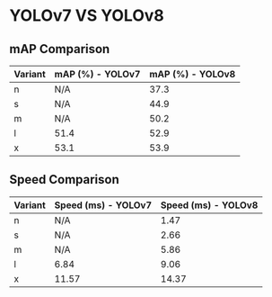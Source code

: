 ---
---

# YOLOv7 VS YOLOv8

## mAP Comparison

| Variant | mAP (%) - YOLOv7 | mAP (%) - YOLOv8 |
| ------- | ---------------- | ---------------- |
| n       | N/A              | 37.3             |
| s       | N/A              | 44.9             |
| m       | N/A              | 50.2             |
| l       | 51.4             | 52.9             |
| x       | 53.1             | 53.9             |

## Speed Comparison

| Variant | Speed (ms) - YOLOv7 | Speed (ms) - YOLOv8 |
| ------- | ------------------- | ------------------- |
| n       | N/A                 | 1.47                |
| s       | N/A                 | 2.66                |
| m       | N/A                 | 5.86                |
| l       | 6.84                | 9.06                |
| x       | 11.57               | 14.37               |
